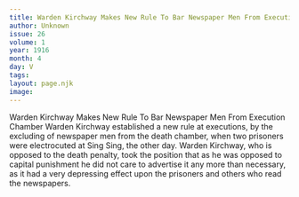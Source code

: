 ```yaml
---
title: Warden Kirchway Makes New Rule To Bar Newspaper Men From Execution Chamber
author: Unknown
issue: 26
volume: 1
year: 1916
month: 4
day: V
tags:
layout: page.njk
image:
---
```

Warden Kirchway Makes New Rule To Bar Newspaper Men From Execution Chamber    Warden Kirchway established a new rule at executions, by the excluding of newspaper men from the death chamber, when two prisoners were electrocuted at Sing Sing, the other day. Warden Kirchway, who is opposed to the death penalty, took the position that as he was opposed to capital punishment he did not care to advertise it any more than necessary, as it had a very depressing effect upon the prisoners and others who read the newspapers. 



